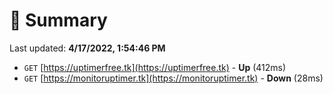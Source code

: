# 📖 Summary
Last updated: **4/17/2022, 1:54:46 PM**

- `GET` [https://uptimerfree.tk](https://uptimerfree.tk) - **Up** (412ms)
- `GET` [https://monitoruptimer.tk](https://monitoruptimer.tk) - **Down** (28ms)
